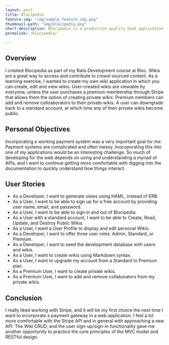 ```yaml
---
layout: post
title: Blocipedia
feature-img: "img/sample_feature_img.png"
thumbnail-path: "img/blocipedia.png"
short-description: Blocipedia is a production quality SaaS application that allows users to create their own wikis.
permalink: /blocipedia/

---
```

## Overview

I created Blocipedia as part of my Rails Development course at Bloc.  Wikis are a great way to access and contribute to crowd-sourced content.  As a learning exercise, I wanted to create my own wiki application in which you can create, edit and view wikis.  User-created wikis are viewable by everyone, unless the user purchases a premium membership through Stripe that allows them the option of creating private wikis.  Premium members can add and remove colloaborators to their private wikis.  A user can downgrade back to a standard account, at which time any of their private wikis become public.

## Personal Objectives

Incorporating a working payment system was a very important goal for me.  Payment systems are complicated and often messy.  Inocoporating this into one of my applications would be an interesting challenge.  So much of developing for the web depends on using and understanding a myriad of APIs, and I want to continue getting more comfortable with digging into the documentation to quickly understand how things interact.

## User Stories

* As a Developer, I want to generate views using HAML, instead of ERB.
* As a User, I want to be able to sign up for a free account by providing user name, email, and password.
* As a User, I want to be able to sign in and out of Blocipedia.
* As a User with a standard account, I want to be able to Create, Read, Update, and Destroy Public Wikis.
* As a User, I want a User Profile to display and edit personal Wikis.
* As a Developer, I want to offer three user roles: Admin, Standard, or Premium.
* As a Developer, I want to seed the development database with users and wikis.
* As a User, I want to create wikis using Markdown syntax.
* As a User, I want to upgrade my account from a Standard to Premium plan.
* As a Premium User, I want to create private wikis.
* As a Premium User, I want to add and remove collaborators from my private wikis.

## Conclusion

I really liked working with Stripe, and it will be my first choice the next time I want to incorporate a payment gateway in a web application. I feel a lot more comfortable with the Stripe API and in general with approaching a new API.  The Wiki CRUD, and the user sign-up/sign-in functionality gave me another opportunity to practice the core principles of the MVC model and RESTful design.

